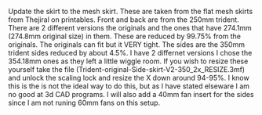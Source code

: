 Update the skirt to the mesh skirt. These are taken from the flat mesh skirts from Thejiral on printables. Front and back are from the 250mm trident. 
There are 2 different versions the originals and the ones that have 274.1mm (274.8mm original size) in them. These are reduced by 99.75% from the originals. The originals can fit but it VERY tight. 
The sides are the 350mm trident sides reduced by about 4.5%. I have 2 differnet versions I chose the 354.18mm ones as they left a little wiggle room. If you wish to resize 
these yourself take the file (Trident-original-Side-skirt-V2-350_2x_RESIZE.3mf) and unlock the scaling lock and resize the X down around 94-95%. I know this is the is not the 
ideal way to do this, but as I have stated elseware I am no good at 3d CAD programs. I will also add a 40mm fan insert for the sides since I am not runing 60mm fans on this setup.
